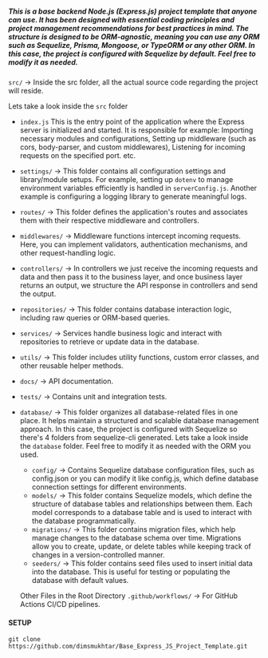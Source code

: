 ##### This is a base backend Node.js (Express.js) project template that anyone can use. It has been designed with essential coding principles and project management recommendations for best practices in mind. The structure is designed to be ORM-agnostic, meaning you can use any ORM such as Sequelize, Prisma, Mongoose, or TypeORM or any other ORM. In this case, the project is configured with Sequelize by default. Feel free to modify it as needed.

`src/` -> Inside the src folder, all the actual source code regarding the project will reside.

Lets take a look inside the `src` folder

- `index.js` This is the entry point of the application where the Express server is initialized and started. It is responsible for example: Importing necessary modules and configurations, Setting up middleware (such as cors, body-parser, and custom middlewares), Listening for incoming requests on the specified port. etc.
- `settings/` -> This folder contains all configuration settings and library/module setups. For example, setting up `dotenv` to manage environment variables efficiently is handled in `serverConfig.js`. Another example is configuring a logging library to generate meaningful logs.
- `routes/` -> This folder defines the application's routes and associates them with their respective middleware and controllers.
- `middlewares/` -> Middleware functions intercept incoming requests. Here, you can implement validators, authentication mechanisms, and other request-handling logic.
- `controllers/` -> In controllers we just receive the incoming requests and data and then pass it to the business layer, and once business layer returns an output, we structure the API response in controllers and send the output.
- `repositories/` -> This folder contains database interaction logic, including raw queries or ORM-based queries.
- `services/` -> Services handle business logic and interact with repositories to retrieve or update data in the database.
- `utils/` -> This folder includes utility functions, custom error classes, and other reusable helper methods.
- `docs/` -> API documentation.
- `tests/` -> Contains unit and integration tests.
- `database/` -> This folder organizes all database-related files in one place. It helps maintain a structured and scalable database management approach. In this case, the project is configured with Sequelize so there's 4 folders from sequelize-cli generated. Lets take a look inside the `database` folder. Feel free to modify it as needed with the ORM you used.

  - `config/` -> Contains Sequelize database configuration files, such as config.json or you can modify it like config.js, which define database connection settings for different environments.
  - `models/` -> This folder contains Sequelize models, which define the structure of database tables and relationships between them. Each model corresponds to a database table and is used to interact with the database programmatically.
  - `migrations/` -> This folder contains migration files, which help manage changes to the database schema over time. Migrations allow you to create, update, or delete tables while keeping track of changes in a version-controlled manner.
  - `seeders/` -> This folder contains seed files used to insert initial data into the database. This is useful for testing or populating the database with default values.

  Other Files in the Root Directory
  `.github/workflows/` -> For GitHub Actions CI/CD pipelines.

#### SETUP

`git clone https://github.com/dimsmukhtar/Base_Express_JS_Project_Template.git`
